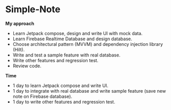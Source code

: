 # Simple-Note
**My approach**

* Learn Jetpack compose, design and write UI with mock data.
* Learn Firebase Realtime Database and design database.
* Choose architectural pattern (MVVM) and dependency injection library (Hilt).
* Write and test a sample feature with real database.
* Write other features and regression test.
* Review code.

**Time**

* 1 day to learn Jetpack compose and write UI.
* 1 day to integrate with real database and  write sample feature (save new note on Firebase database).
* 1 day to write other features and regression test.